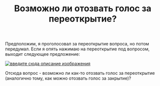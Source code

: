 ﻿---
title: "Возможно ли отозвать голос за переоткрытие?"
se.owner.user_id: 1365
se.owner.display_name: "insolor"
se.owner.link: "https://ru.meta.stackoverflow.com/users/1365/insolor"
se.link: "https://ru.meta.stackoverflow.com/questions/10428/%d0%92%d0%be%d0%b7%d0%bc%d0%be%d0%b6%d0%bd%d0%be-%d0%bb%d0%b8-%d0%be%d1%82%d0%be%d0%b7%d0%b2%d0%b0%d1%82%d1%8c-%d0%b3%d0%be%d0%bb%d0%be%d1%81-%d0%b7%d0%b0-%d0%bf%d0%b5%d1%80%d0%b5%d0%be%d1%82%d0%ba%d1%80%d1%8b%d1%82%d0%b8%d0%b5"
se.question_id: 10428
se.post_type: question
se.score: 7
---
<p>Предположим, я проголосовал за переоткрытие вопроса, но потом передумал. Если я опять нажимаю на переоткрытие под вопросом, выходит следующее предложение:</p>

<p><a href="https://i.stack.imgur.com/ZSv9I.png" rel="nofollow noreferrer"><img src="https://i.stack.imgur.com/ZSv9I.png" alt="введите сюда описание изображения"></a></p>

<p>Отсюда вопрос - возможно ли как-то отозвать голос за переоткрытие (аналогично тому, как можно отозвать голос за закрытие)?</p>
